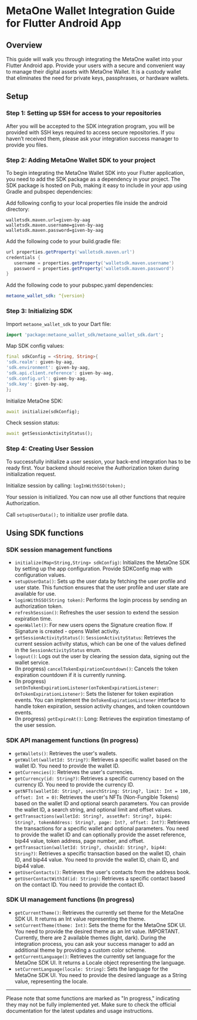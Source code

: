 # MetaOne Wallet Integration Guide for Flutter Android App

## Overview

This guide will walk you through integrating the MetaOne wallet into your Flutter Android app. Provide your users with a secure and convenient way to manage their digital assets with MetaOne Wallet. It is a custody wallet that eliminates the need for private keys, passphrases, or hardware wallets.

## Setup

### Step 1: Setting up SSH for access to your repositories

After you will be accepted to the SDK integration program, you will be provided with SSH keys required to access secure repositories. If you haven’t received them, please ask your integration success manager to provide you files.

### Step 2: Adding MetaOne Wallet SDK to your project

To begin integrating the MetaOne Wallet SDK into your Flutter application, you need to add the SDK package as a dependency in your project. The SDK package is hosted on Pub, making it easy to include in your app using Gradle and pubspec dependencies:

Add following config to your local properties file inside the android directory:
```
walletsdk.maven.url=given-by-aag
walletsdk.maven.username=given-by-aag
walletsdk.maven.password=given-by-aag
```

Add the following code to your build.gradle file:
```gradle
url properties.getProperty('walletsdk.maven.url')
credentials {
   username = properties.getProperty('walletsdk.maven.username')
   password = properties.getProperty('walletsdk.maven.password')
}
```

Add the following code to your pubspec.yaml dependencies:
```yaml
metaone_wallet_sdk: ^{version}
```

### Step 3: Initializing SDK

Import `metaone_wallet_sdk` to your Dart file:
```dart
import 'package:metaone_wallet_sdk/metaone_wallet_sdk.dart';
```

Map SDK config values:
```dart
final sdkConfig = <String, String>{
'sdk.realm': given-by-aag,
'sdk.environment': given-by-aag,
'sdk.api.client.reference': given-by-aag,
'sdk.config.url': given-by-aag,
'sdk.key': given-by-aag,
};
```

Initialize MetaOne SDK:
```dart
await initialize(sdkConfig);
```

Check session status:
```dart
await getSessionActivityStatus();
```

### Step 4: Creating User Session

To successfully initialize a user session, your back-end integration has to be ready first. Your backend should receive the Authorization token during initialization request.

Initialize session by calling: `logInWithSSO(token);`

Your session is initialized. You can now use all other functions that require Authorization.

Call `setupUserData();` to initialize user profile data.

## Using SDK functions

### SDK session management functions

- `initialize(Map<String,String> sdkConfig)`: Initializes the MetaOne SDK by setting up the app configuration. Provide SDKConfig map with configuration values.
- `setupUserData()`: Sets up the user data by fetching the user profile and user state. This function ensures that the user profile and user state are available for use.
- `loginWithSSO(String token)`: Performs the login process by sending an authorization token.
- `refreshSession()`: Refreshes the user session to extend the session expiration time.
- `openWallet()`: For new users opens the Signature creation flow. If Signature is created - opens Wallet activity.
- `getSessionActivityStatus()`: `SessionActivityStatus`: Retrieves the current session activity status, which can be one of the values defined in the `SessionActivityStatus` enum.
- `logout()`: Logs out the user by clearing the session data, signing out the wallet service.
- (In progress) `cancelTokenExpirationCountdown()`: Cancels the token expiration countdown if it is currently running.
- (In progress) `setOnTokenExpirationListener(onTokenExpirationListener: OnTokenExpirationListener)`: Sets the listener for token expiration events. You can implement the `OnTokenExpirationListener` interface to handle token expiration, session activity changes, and token countdown events.
- (In progress) `getExpireAt()`: Long: Retrieves the expiration timestamp of the user session.

### SDK API management functions (In progress)

- `getWallets()`: Retrieves the user's wallets.
- `getWallet(walletId: String?)`: Retrieves a specific wallet based on the wallet ID. You need to provide the wallet ID.
- `getCurrencies()`: Retrieves the user's currencies.
- `getCurrency(id: String?)`: Retrieves a specific currency based on the currency ID. You need to provide the currency ID.
- `getNFTs(walletId: String?, searchString: String?, limit: Int = 100, offset: Int = 0)`: Retrieves the user's NFTs (Non-Fungible Tokens) based on the wallet ID and optional search parameters. You can provide the wallet ID, a search string, and optional limit and offset values.
- `getTransactions(walletId: String?, assetRef: String?, bip44: String?, tokenAddress: String?, page: Int?, offset: Int?)`: Retrieves the transactions for a specific wallet and optional parameters. You need to provide the wallet ID and can optionally provide the asset reference, bip44 value, token address, page number, and offset.
- `getTransaction(walletId: String?, chainId: String?, bip44: String?)`: Retrieves a specific transaction based on the wallet ID, chain ID, and bip44 value. You need to provide the wallet ID, chain ID, and bip44 value.
- `getUserContacts()`: Retrieves the user's contacts from the address book.
- `getUserContactWithId(id: String)`: Retrieves a specific contact based on the contact ID. You need to provide the contact ID.

### SDK UI management functions (In progress)

- `getCurrentTheme()`: Retrieves the currently set theme for the MetaOne SDK UI. It returns an Int value representing the theme.
- `setCurrentTheme(theme: Int)`: Sets the theme for the MetaOne SDK UI. You need to provide the desired theme as an Int value. IMPORTANT. Currently, there are 2 available themes (light, dark). During the integration process, you can ask your success manager to add an additional theme by providing a custom color scheme.
- `getCurrentLanguage()`: Retrieves the currently set language for the MetaOne SDK UI. It returns a Locale object representing the language.
- `setCurrentLanguage(locale: String)`: Sets the language for the MetaOne SDK UI. You need to provide the desired language as a String value, representing the locale.

---

Please note that some functions are marked as "In progress," indicating they may not be fully implemented yet. Make sure to check the official documentation for the latest updates and usage instructions.
